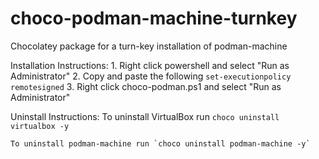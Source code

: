 # choco-podman-machine-turnkey
Chocolatey package for a turn-key installation of podman-machine

Installation Instructions:
    1. Right click powershell and select "Run as Administrator"
    2. Copy and paste the following `set-executionpolicy remotesigned`
    3. Right click choco-podman.ps1 and select "Run as Administrator"

Uninstall Instructions: 
    To uninstall VirtualBox run `choco uninstall virtualbox -y`

    To uninstall podman-machine run `choco uninstall podman-machine -y`